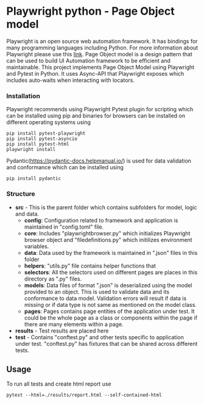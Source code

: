 
# Playwright python - Page Object model
Playwright is an open source web automation framework. It has bindings for many programming languages including Python. For more information about Playwright please use this [link](https://playwright.dev/python/). Page Object model is a design pattern that can be used to build UI Automation framework to be efficient and maintainable. This project implements Page Object Model using Playwright and Pytest in Python. It uses Async-API that Playwright exposes which includes auto-waits when interacting with locators.

### Installation
Playwright recommends using Playwright Pytest plugin for scripting which can be installed using pip and binaries for browsers can be installed on different operating systems using 
```
pip install pytest-playwright
pip install pytest-asyncio
pip install pytest-html
playwright install
```
Pydantic(https://pydantic-docs.helpmanual.io/) is used for data validation and conformance which can be installed using 
```
pip install pydantic
```


### Structure
- **src** - This is the parent folder which contains subfolders for model, logic and data. 
   + **config**: Configuration related to framework and application is maintained in "config.toml" file.
   + **core**: Includes "playwrightbrowser.py" which initializes Playwright browser object and "filedefinitions.py" which initilizes environment variables. 
   + **data**: Data used by the framework is maintained in ".json" files in this folder
   + **helpers**: "utils.py" file contains helper functions that 
   + **selectors**: All the selectors used on different pages are places in this directory as ".py" files. 
   + **models**: Data files of format ".json" is deserialized using the model provided to an object. This is used to validate data and its conformance to data model. Validation errors will result if data is missing or if data type is not same as mentioned on the model class. 
   + **pages**: Pages contains page entities of the application under test. It could be the whole page as a class or components within the page if there are many elements within a page. 
- **results** - Test results are placed here
- **test** - Contains "conftest.py" and other tests specific to application under test. "conftest.py" has fixtures that can be shared across different tests. 

## Usage
To run all tests and create html report use
```
pytest --html=./results/report.html --self-contained-html
```